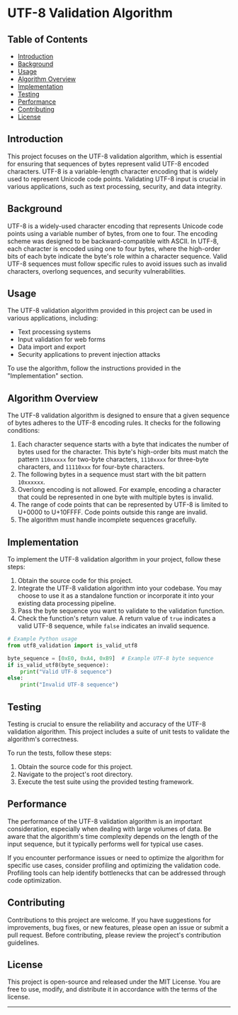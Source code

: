 # UTF-8 Validation Algorithm

## Table of Contents

- [Introduction](#introduction)
- [Background](#background)
- [Usage](#usage)
- [Algorithm Overview](#algorithm-overview)
- [Implementation](#implementation)
- [Testing](#testing)
- [Performance](#performance)
- [Contributing](#contributing)
- [License](#license)

## Introduction

This project focuses on the UTF-8 validation algorithm, which is essential for ensuring that sequences of bytes represent valid UTF-8 encoded characters. UTF-8 is a variable-length character encoding that is widely used to represent Unicode code points. Validating UTF-8 input is crucial in various applications, such as text processing, security, and data integrity.

## Background

UTF-8 is a widely-used character encoding that represents Unicode code points using a variable number of bytes, from one to four. The encoding scheme was designed to be backward-compatible with ASCII. In UTF-8, each character is encoded using one to four bytes, where the high-order bits of each byte indicate the byte's role within a character sequence. Valid UTF-8 sequences must follow specific rules to avoid issues such as invalid characters, overlong sequences, and security vulnerabilities.

## Usage

The UTF-8 validation algorithm provided in this project can be used in various applications, including:

- Text processing systems
- Input validation for web forms
- Data import and export
- Security applications to prevent injection attacks

To use the algorithm, follow the instructions provided in the "Implementation" section.

## Algorithm Overview

The UTF-8 validation algorithm is designed to ensure that a given sequence of bytes adheres to the UTF-8 encoding rules. It checks for the following conditions:

1. Each character sequence starts with a byte that indicates the number of bytes used for the character. This byte's high-order bits must match the pattern `110xxxxx` for two-byte characters, `1110xxxx` for three-byte characters, and `11110xxx` for four-byte characters.
2. The following bytes in a sequence must start with the bit pattern `10xxxxxx`.
3. Overlong encoding is not allowed. For example, encoding a character that could be represented in one byte with multiple bytes is invalid.
4. The range of code points that can be represented by UTF-8 is limited to U+0000 to U+10FFFF. Code points outside this range are invalid.
5. The algorithm must handle incomplete sequences gracefully.

## Implementation

To implement the UTF-8 validation algorithm in your project, follow these steps:

1. Obtain the source code for this project.
2. Integrate the UTF-8 validation algorithm into your codebase. You may choose to use it as a standalone function or incorporate it into your existing data processing pipeline.
3. Pass the byte sequence you want to validate to the validation function.
4. Check the function's return value. A return value of `true` indicates a valid UTF-8 sequence, while `false` indicates an invalid sequence.

```python
# Example Python usage
from utf8_validation import is_valid_utf8

byte_sequence = [0xE0, 0xA4, 0xB9]  # Example UTF-8 byte sequence
if is_valid_utf8(byte_sequence):
    print("Valid UTF-8 sequence")
else:
    print("Invalid UTF-8 sequence")
```

## Testing

Testing is crucial to ensure the reliability and accuracy of the UTF-8 validation algorithm. This project includes a suite of unit tests to validate the algorithm's correctness.

To run the tests, follow these steps:

1. Obtain the source code for this project.
2. Navigate to the project's root directory.
3. Execute the test suite using the provided testing framework.

## Performance

The performance of the UTF-8 validation algorithm is an important consideration, especially when dealing with large volumes of data. Be aware that the algorithm's time complexity depends on the length of the input sequence, but it typically performs well for typical use cases.

If you encounter performance issues or need to optimize the algorithm for specific use cases, consider profiling and optimizing the validation code. Profiling tools can help identify bottlenecks that can be addressed through code optimization.

## Contributing

Contributions to this project are welcome. If you have suggestions for improvements, bug fixes, or new features, please open an issue or submit a pull request. Before contributing, please review the project's contribution guidelines.

## License

This project is open-source and released under the MIT License. You are free to use, modify, and distribute it in accordance with the terms of the license.

---